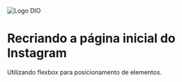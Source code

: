 ![Logo DIO](https://media-exp1.licdn.com/dms/image/C4E0BAQGtRgpdb44oxg/company-logo_200_200/0/1562156833785?e=2159024400&v=beta&t=jU6uQ7pT1WOYAGVqUTvobczFhza7Sw8J_UOXtQFeov0)

# Recriando a página inicial do Instagram



Utilizando flexbox para posicionamento de elementos.
